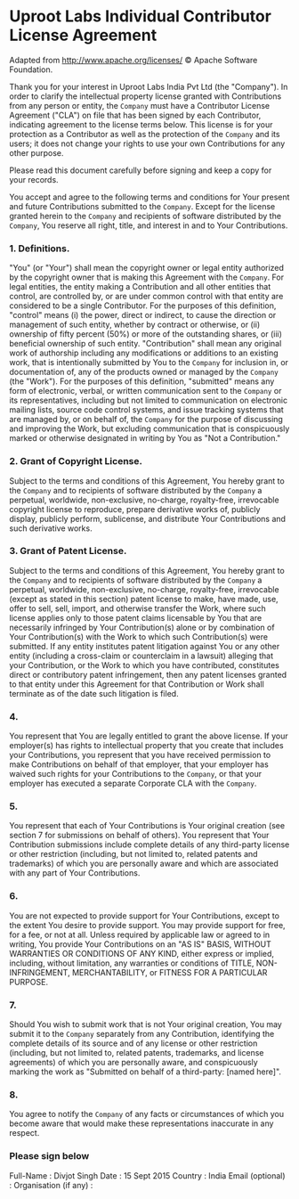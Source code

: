 # Uproot Labs Individual Contributor License Agreement

Adapted from http://www.apache.org/licenses/ © Apache Software Foundation.

Thank you for your interest in Uproot Labs India Pvt Ltd (the "Company"). In order to clarify the intellectual property
license granted with Contributions from any person or entity, the `Company` must have a Contributor License Agreement
("CLA") on file that has been signed by each Contributor, indicating agreement to the license terms below. This license
is for your protection as a Contributor as well as the protection of the `Company` and its users; it does not change
your rights to use your own Contributions for any other purpose.

Please read this document carefully before signing and keep a copy for your records.

You accept and agree to the following terms and conditions for Your present and future Contributions submitted to the
`Company`. Except for the license granted herein to the `Company` and recipients of software distributed by the
`Company`, You reserve all right, title, and interest in and to Your Contributions.

### 1. Definitions.
"You" (or "Your") shall mean the copyright owner or legal entity authorized by the copyright owner that is making this
Agreement with the `Company`. For legal entities, the entity making a Contribution and all other entities that control,
are controlled by, or are under common control with that entity are considered to be a single Contributor. For the
purposes of this definition, "control" means (i) the power, direct or indirect, to cause the direction or management of
such entity, whether by contract or otherwise, or (ii) ownership of fifty percent (50%) or more of the outstanding
shares, or (iii) beneficial ownership of such entity.  "Contribution" shall mean any original work of authorship
including any modifications or additions to an existing work, that is intentionally submitted by You to the `Company`
for inclusion in, or documentation of, any of the products owned or managed by the `Company` (the "Work"). For the
purposes of this definition, "submitted" means any form of electronic, verbal, or written communication sent to the
`Company` or its representatives, including but not limited to communication on electronic mailing lists, source code
control systems, and issue tracking systems that are managed by, or on behalf of, the `Company` for the purpose of
discussing and improving the Work, but excluding communication that is conspicuously marked or otherwise designated in
writing by You as "Not a Contribution."

### 2. Grant of Copyright License.
Subject to the terms and conditions of this Agreement, You hereby grant to the `Company` and to recipients of software
distributed by the `Company` a perpetual, worldwide, non-exclusive, no-charge, royalty-free, irrevocable copyright
license to reproduce, prepare derivative works of, publicly display, publicly perform, sublicense, and distribute Your
Contributions and such derivative works.

### 3. Grant of Patent License.
Subject to the terms and conditions of this Agreement, You hereby grant to the `Company` and to recipients of software
distributed by the `Company` a perpetual, worldwide, non-exclusive, no-charge, royalty-free, irrevocable (except as
stated in this section) patent license to make, have made, use, offer to sell, sell, import, and otherwise transfer the
Work, where such license applies only to those patent claims licensable by You that are necessarily infringed by Your
Contribution(s) alone or by combination of Your Contribution(s) with the Work to which such Contribution(s) were
submitted. If any entity institutes patent litigation against You or any other entity (including a cross-claim or
counterclaim in a lawsuit) alleging that your Contribution, or the Work to which you have contributed, constitutes
direct or contributory patent infringement, then any patent licenses granted to that entity under this Agreement for
that Contribution or Work shall terminate as of the date such litigation is filed.

### 4.
You represent that You are legally entitled to grant the above license.  If your employer(s) has rights to intellectual
property that you create that includes your Contributions, you represent that you have received permission to make
Contributions on behalf of that employer, that your employer has waived such rights for your Contributions to the
`Company`, or that your employer has executed a separate Corporate CLA with the `Company`.

### 5.
You represent that each of Your Contributions is Your original creation (see section 7 for submissions on behalf of
others). You represent that Your Contribution submissions include complete details of any third-party license or other
restriction (including, but not limited to, related patents and trademarks) of which you are personally aware and which
are associated with any part of Your Contributions.

### 6.
You are not expected to provide support for Your Contributions, except to the extent You desire to provide support. You
may provide support for free, for a fee, or not at all. Unless required by applicable law or agreed to in writing, You
provide Your Contributions on an "AS IS" BASIS, WITHOUT WARRANTIES OR CONDITIONS OF ANY KIND, either express or implied,
including, without limitation, any warranties or conditions of TITLE, NON-INFRINGEMENT, MERCHANTABILITY, or FITNESS FOR
A PARTICULAR PURPOSE.

### 7.
Should You wish to submit work that is not Your original creation, You may submit it to the `Company` separately from
any Contribution, identifying the complete details of its source and of any license or other restriction (including, but
not limited to, related patents, trademarks, and license agreements) of which you are personally aware, and
conspicuously marking the work as "Submitted on behalf of a third-party: [named here]".

### 8.
You agree to notify the `Company` of any facts or circumstances of which you become aware that would make these
representations inaccurate in any respect.


### Please sign below

Full-Name              : Divjot Singh
Date                   : 15 Sept 2015
Country                : India
Email (optional)       : 
Organisation (if any)  : 
